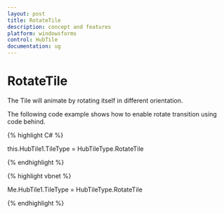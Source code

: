 ```yaml
---
layout: post
title: RotateTile
description: concept and features
platform: windowsforms
control: HubTile
documentation: ug
---
```

# RotateTile

The Tile will animate by rotating itself in different orientation.

The following code example shows how to enable rotate transition using code behind.

{% highlight C# %}  

this.HubTile1.TileType = HubTileType.RotateTile

{% endhighlight %}



{% highlight vbnet %}

Me.HubTile1.TileType = HubTileType.RotateTile

 {% endhighlight %}